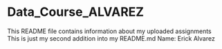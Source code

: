 # Data_Course_ALVAREZ
This README file contains information about my uploaded assignments
This is just my second addition into my README.md
Name: Erick Alvarez
